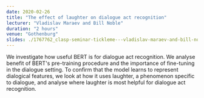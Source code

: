 ```yaml
---
date: 2020-02-26
title: "The effect of laughter on dialogue act recognition"
lecturer: "Vladislav Maraev and Bill Noble"
duration: "2 hours"
venue: "Gothenburg"
slides: ./1767762_clasp-seminar-tickleme---vladislav-maraev-and-bill-noble-26.2.pdf
---
```


We investigate how useful BERT is for dialogue act recognition. We analyse benefit of BERT's pre-training procedure and the importance of fine-tuning in the dialogue setting. To confirm that the model learns to represent dialogical features, we look at how it uses laughter, a phenomenon specific to dialogue, and analyse where laughter is most helpful for dialogue act recognition.


